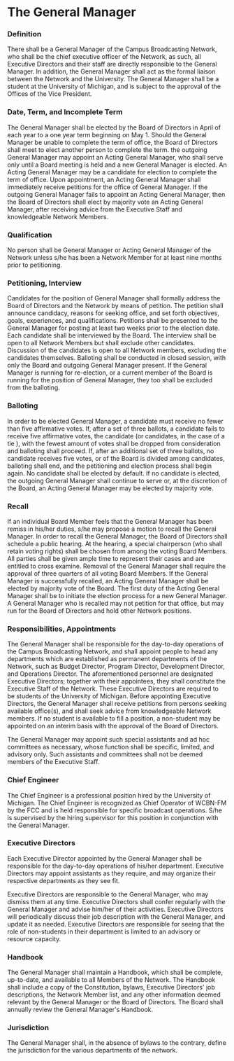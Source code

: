 # The General Manager

### Definition

There shall be a General Manager of the Campus Broadcasting Network, who shall be the chief executive officer of the Network, as such, all Executive Directors and their staff are directly responsible to the General Manager. In addition, the General Manager shall act as the formal liaison between the Network and the University. The General Manager shall be a student at the University of Michigan, and is subject to the approval of the Offices of the Vice President.

### Date, Term, and Incomplete Term

The General Manager shall be elected by the Board of Directors in April of each year to a one year term beginning on May 1. Should the General Manager be unable to complete the term of office, the Board of Directors shall meet to elect another person to complete the term. the outgoing General Manager may appoint an Acting General Manager, who shall serve only until a Board meeting is held and a new General Manager is elected. An Acting General Manager may be a candidate for election to complete the term of office. Upon appointment, an Acting General Manager shall immediately receive petitions for the office of General Manager. If the outgoing General Manager fails to appoint an Acting General Manager, then the Board of Directors shall elect by majority vote an Acting General Manager, after receiving advice from the Executive Staff and knowledgeable Network Members.

### Qualification

No person shall be General Manager or Acting General Manager of the Network unless s/he has been a Network Member for at least nine months prior to petitioning.

### Petitioning, Interview

Candidates for the position of General Manager shall formally address the Board of Directors and the Network by means of petition. The petition shall announce candidacy, reasons for seeking office, and set forth objectives, goals, experiences, and qualifications. Petitions shall be presented to the General Manager for posting at least two weeks prior to the election date. Each candidate shall be interviewed by the Board. The interview shall be open to all Network Members but shall exclude other candidates. Discussion of the candidates is open to all Network members, excluding the candidates themselves. Balloting shall be conducted in closed session, with only the Board and outgoing General Manager present. If the General Manager is running for re-election, or a current member of the Board is running for the position of General Manager, they too shall be excluded from the balloting.

### Balloting

In order to be elected General Manager, a candidate must receive no fewer than five affirmative votes. If, after a set of three ballots, a candidate fails to receive five affirmative votes, the candidate \(or candidates, in the case of a tie \), with the fewest amount of votes shall be dropped from consideration and balloting shall proceed. If, after an additional set of three ballots, no candidate receives five votes, or of the Board is divided among candidates, balloting shall end, and the petitioning and election process shall begin again. No candidate shall be elected by default. If no candidate is elected, the outgoing General Manager shall continue to serve or, at the discretion of the Board, an Acting General Manager may be elected by majority vote.

### Recall

If an individual Board Member feels that the General Manager has been remiss in his/her duties, s/he may propose a motion to recall the General Manager. In order to recall the General Manager, the Board of Directors shall schedule a public hearing. At the hearing, a special chairperson \(who shall retain voting rights\) shall be chosen from among the voting Board Members. All parties shall be given ample time to represent their cases and are entitled to cross examine. Removal of the General Manager shall require the approval of three quarters of all voting Board Members. If the General Manager is successfully recalled, an Acting General Manager shall be elected by majority vote of the Board. The first duty of the Acting General Manager shall be to initiate the election process for a new General Manager. A General Manager who is recalled may not petition for that office, but may run for the Board of Directors and hold other Network positions.

### Responsibilities, Appointments

The General Manager shall be responsible for the day-to-day operations of the Campus Broadcasting Network, and shall appoint people to head any departments which are established as permanent departments of the Network, such as Budget Director, Program Director, Development Director, and Operations Director. The aforementioned personnel are designated Executive Directors; together with their appointees, they shall constitute the Executive Staff of the Network. These Executive Directors are required to be students of the University of Michigan. Before appointing Executive Directors, the General Manager shall receive petitions from persons seeking available office\(s\), and shall seek advice from knowledgeable Network members. If no student is available to fill a position, a non-student may be appointed on an interim basis with the approval of the Board of Directors.

The General Manager may appoint such special assistants and ad hoc committees as necessary, whose function shall be specific, limited, and advisory only. Such assistants and committees shall not be deemed members of the Executive Staff.

### Chief Engineer

The Chief Engineer is a professional position hired by the University of Michigan. The Chief Engineer is recognized as Chief Operator of WCBN-FM by the FCC and is held responsible for specific broadcast operations. S/he is supervised by the hiring supervisor for this position in conjunction with the General Manager.

### Executive Directors

Each Executive Director appointed by the General Manager shall be responsible for the day-to-day operations of his/her department. Executive Directors may appoint assistants as they require, and may organize their respective departments as they see fit.

Executive Directors are responsible to the General Manager, who may dismiss them at any time. Executive Directors shall confer regularly with the General Manager and advise him/her of their activities. Executive Directors will periodically discuss their job description with the General Manager, and update it as needed. Executive Directors are responsible for seeing that the role of non-students in their department is limited to an advisory or resource capacity.

### Handbook

The General Manager shall maintain a Handbook, which shall be complete, up-to-date, and available to all Members of the Network. The Handbook shall include a copy of the Constitution, bylaws, Executive Directors' job descriptions, the Network Member list, and any other information deemed relevant by the General Manager or the Board of Directors. The Board shall annually review the General Manager's Handbook.

### Jurisdiction

The General Manager shall, in the absence of bylaws to the contrary, define the jurisdiction for the various departments of the network.











